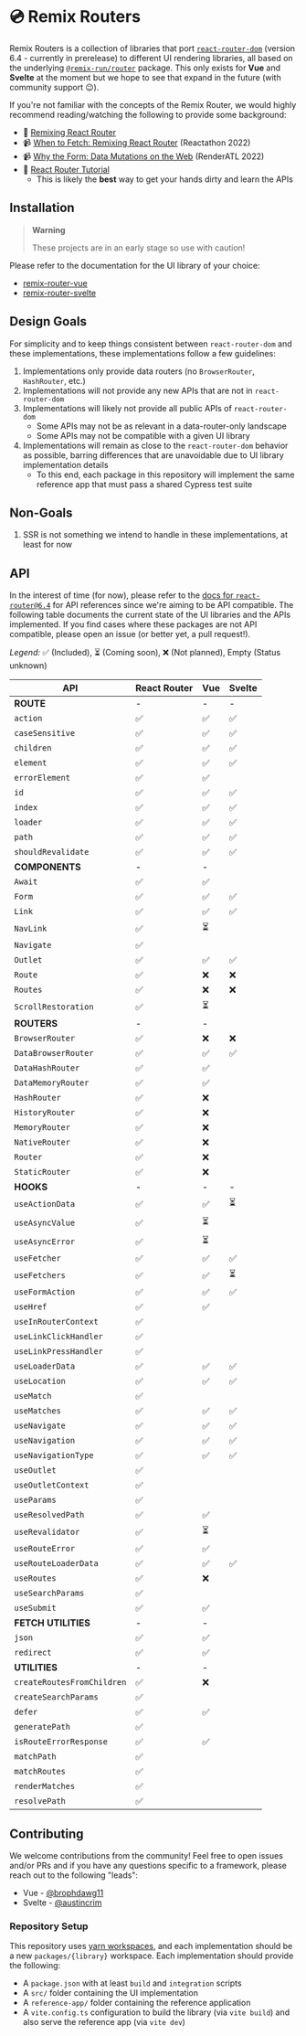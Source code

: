 # 💿 Remix Routers

Remix Routers is a collection of libraries that port [`react-router-dom`][react-router-dom] (version 6.4 - currently in prerelease) to different UI rendering libraries, all based on the underlying [`@remix-run/router`][remix-router] package. This only exists for **Vue** and **Svelte** at the moment but we hope to see that expand in the future (with community support 😉).

If you're not familiar with the concepts of the Remix Router, we would highly recommend reading/watching the following to provide some background:

- 📖 [Remixing React Router][remixing-react-router]
- 📹 [When to Fetch: Remixing React Router][when-to-fetch] (Reactathon 2022)
- 📹 [Why the Form: Data Mutations on the Web][why-the-form] (RenderATL 2022)
- 📖 [React Router Tutorial][rr-tutorial]
  - This is likely the **best** way to get your hands dirty and learn the APIs

## Installation

> **Warning**
>
> These projects are in an early stage so use with caution!

Please refer to the documentation for the UI library of your choice:

- [remix-router-vue][vue-readme]
- [remix-router-svelte][svelte-readme]

## Design Goals

For simplicity and to keep things consistent between `react-router-dom` and these implementations, these implementations follow a few guidelines:

1. Implementations only provide data routers (no `BrowserRouter`, `HashRouter`, etc.)
2. Implementations will not provide any new APIs that are not in `react-router-dom`
3. Implementations will likely not provide all public APIs of `react-router-dom`
   - Some APIs may not be as relevant in a data-router-only landscape
   - Some APIs may not be compatible with a given UI library
4. Implementations will remain as close to the `react-router-dom` behavior as possible, barring differences that are unavoidable due to UI library implementation details
   - To this end, each package in this repository will implement the same reference app that must pass a shared Cypress test suite

## Non-Goals

1. SSR is not something we intend to handle in these implementations, at least for now

## API

In the interest of time (for now), please refer to the [docs for `react-router@6.4`][rr-docs] for API references since we're aiming to be API compatible. The following table documents the current state of the UI libraries and the APIs implemented. If you find cases where these packages are not API compatible, please open an issue (or better yet, a pull request!).

_Legend:_ ✅ (Included), ⏳ (Coming soon), ❌ (Not planned), Empty (Status unknown)

| API                        | React Router | Vue | Svelte |
| -------------------------- | ------------ | --- | ------ |
| **ROUTE**                  | -            | -   | -      |
| `action`                   | ✅           | ✅  | ✅     |
| `caseSensitive`            | ✅           | ✅  | ✅     |
| `children`                 | ✅           | ✅  | ✅     |
| `element`                  | ✅           | ✅  | ✅     |
| `errorElement`             | ✅           | ✅  |        |
| `id`                       | ✅           | ✅  | ✅     |
| `index`                    | ✅           | ✅  | ✅     |
| `loader`                   | ✅           | ✅  | ✅     |
| `path`                     | ✅           | ✅  | ✅     |
| `shouldRevalidate`         | ✅           | ✅  | ✅     |
| **COMPONENTS**             | -            | -   |
| `Await`                    | ✅           | ✅  |        |
| `Form`                     | ✅           | ✅  | ✅     |
| `Link`                     | ✅           | ✅  | ✅     |
| `NavLink`                  | ✅           | ⏳  |
| `Navigate`                 | ✅           |     |
| `Outlet`                   | ✅           | ✅  | ✅     |
| `Route`                    | ✅           | ❌  | ❌     |
| `Routes`                   | ✅           | ❌  | ❌     |
| `ScrollRestoration`        | ✅           | ⏳  |
| **ROUTERS**                | -            | -   |
| `BrowserRouter`            | ✅           | ❌  | ❌     |
| `DataBrowserRouter`        | ✅           | ✅  | ✅     |
| `DataHashRouter`           | ✅           | ✅  |        |
| `DataMemoryRouter`         | ✅           | ✅  |        |
| `HashRouter`               | ✅           | ❌  |        |
| `HistoryRouter`            | ✅           | ❌  |        |
| `MemoryRouter`             | ✅           | ❌  |        |
| `NativeRouter`             | ✅           | ❌  |        |
| `Router`                   | ✅           | ❌  |        |
| `StaticRouter`             | ✅           | ❌  |        |
| **HOOKS**                  | -            | -   | -      |
| `useActionData`            | ✅           | ✅  | ⏳     |
| `useAsyncValue`            | ✅           | ⏳  |        |
| `useAsyncError`            | ✅           | ⏳  |        |
| `useFetcher`               | ✅           | ✅  | ✅     |
| `useFetchers`              | ✅           | ✅  | ⏳     |
| `useFormAction`            | ✅           | ✅  | ✅     |
| `useHref`                  | ✅           | ✅  |        |
| `useInRouterContext`       | ✅           |     |        |
| `useLinkClickHandler`      | ✅           |     |        |
| `useLinkPressHandler`      | ✅           |     |        |
| `useLoaderData`            | ✅           | ✅  | ✅     |
| `useLocation`              | ✅           | ✅  | ✅     |
| `useMatch`                 | ✅           |     |
| `useMatches`               | ✅           | ✅  | ✅     |
| `useNavigate`              | ✅           | ✅  | ✅     |
| `useNavigation`            | ✅           | ✅  | ✅     |
| `useNavigationType`        | ✅           | ✅  | ✅     |
| `useOutlet`                | ✅           |     |        |
| `useOutletContext`         | ✅           |     |        |
| `useParams`                | ✅           |     |        |
| `useResolvedPath`          | ✅           | ✅  |        |
| `useRevalidator`           | ✅           | ⏳  |        |
| `useRouteError`            | ✅           | ✅  |        |
| `useRouteLoaderData`       | ✅           | ✅  | ✅     |
| `useRoutes`                | ✅           | ❌  |        |
| `useSearchParams`          | ✅           |     |        |
| `useSubmit`                | ✅           | ✅  |        |
| **FETCH UTILITIES**        | -            | -   |        |
| `json`                     | ✅           | ✅  |        |
| `redirect`                 | ✅           | ✅  |        |
| **UTILITIES**              | -            | -   |        |
| `createRoutesFromChildren` | ✅           | ❌  |        |
| `createSearchParams`       | ✅           |     |        |
| `defer`                    | ✅           | ✅  |        |
| `generatePath`             | ✅           |     |        |
| `isRouteErrorResponse`     | ✅           | ✅  |        |
| `matchPath`                | ✅           |     |        |
| `matchRoutes`              | ✅           |     |        |
| `renderMatches`            | ✅           |     |        |
| `resolvePath`              | ✅           |     |        |

## Contributing

We welcome contributions from the community! Feel free to open issues and/or PRs and if you have any questions specific to a framework, please reach out to the following "leads":

- Vue - [@brophdawg11][brophdawg11]
- Svelte - [@austincrim][austincrim]

### Repository Setup

This repository uses [yarn workspaces][workspaces], and each implementation should be a new `packages/{library}` workspace. Each implementation should provide the following:

- A `package.json` with at least `build` and `integration` scripts
- A `src/` folder containing the UI implementation
- A `reference-app/` folder containing the reference application
- A `vite.config.ts` configuration to build the library (via `vite build`) and also serve the reference app (via `vite dev`)

[react-router-dom]: https://www.npmjs.com/package/react-router-dom
[remix-router]: https://www.npmjs.com/package/@remix-run/router
[remixing-react-router]: https://remix.run/blog/remixing-react-router
[when-to-fetch]: https://www.youtube.com/watch?v=95B8mnhzoCM
[why-the-form]: https://www.youtube.com/watch?v=CbW6gGfXUE8
[rr-docs]: https://reactrouter.com/en/dev
[rr-tutorial]: https://reactrouter.com/en/dev/getting-started/tutorial
[workspaces]: https://classic.yarnpkg.com/lang/en/docs/workspaces
[vue-readme]: ./packages/vue#readme
[svelte-readme]: ./packages/svelte#readme
[brophdawg11]: https://github.com/brophdawg11/
[austincrim]: https://github.com/austincrim/

